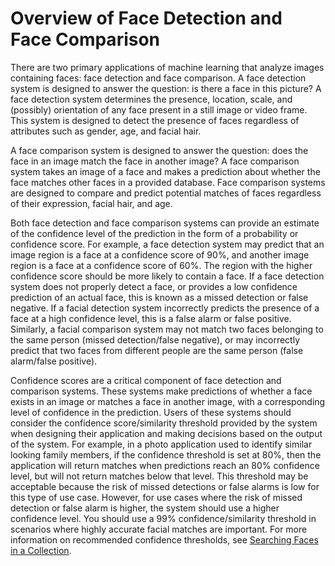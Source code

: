 # Overview of Face Detection and Face Comparison<a name="face-feature-differences"></a>

There are two primary applications of machine learning that analyze images containing faces: face detection and face comparison\. A face detection system is designed to answer the question: is there a face in this picture? A face detection system determines the presence, location, scale, and \(possibly\) orientation of any face present in a still image or video frame\. This system is designed to detect the presence of faces regardless of attributes such as gender, age, and facial hair\. 

A face comparison system is designed to answer the question: does the face in an image match the face in another image? A face comparison system takes an image of a face and makes a prediction about whether the face matches other faces in a provided database\. Face comparison systems are designed to compare and predict potential matches of faces regardless of their expression, facial hair, and age\.

Both face detection and face comparison systems can provide an estimate of the confidence level of the prediction in the form of a probability or confidence score\. For example, a face detection system may predict that an image region is a face at a confidence score of 90%, and another image region is a face at a confidence score of 60%\. The region with the higher confidence score should be more likely to contain a face\. If a face detection system does not properly detect a face, or provides a low confidence prediction of an actual face, this is known as a missed detection or false negative\. If a facial detection system incorrectly predicts the presence of a face at a high confidence level, this is a false alarm or false positive\. Similarly, a facial comparison system may not match two faces belonging to the same person \(missed detection/false negative\), or may incorrectly predict that two faces from different people are the same person \(false alarm/false positive\)\.

Confidence scores are a critical component of face detection and comparison systems\. These systems make predictions of whether a face exists in an image or matches a face in another image, with a corresponding level of confidence in the prediction\. Users of these systems should consider the confidence score/similarity threshold provided by the system when designing their application and making decisions based on the output of the system\. For example, in a photo application used to identify similar looking family members, if the confidence threshold is set at 80%, then the application will return matches when predictions reach an 80% confidence level, but will not return matches below that level\. This threshold may be acceptable because the risk of missed detections or false alarms is low for this type of use case\. However, for use cases where the risk of missed detection or false alarm is higher, the system should use a higher confidence level\. You should use a 99% confidence/similarity threshold in scenarios where highly accurate facial matches are important\. For more information on recommended confidence thresholds, see [Searching Faces in a Collection](collections.md)\. 